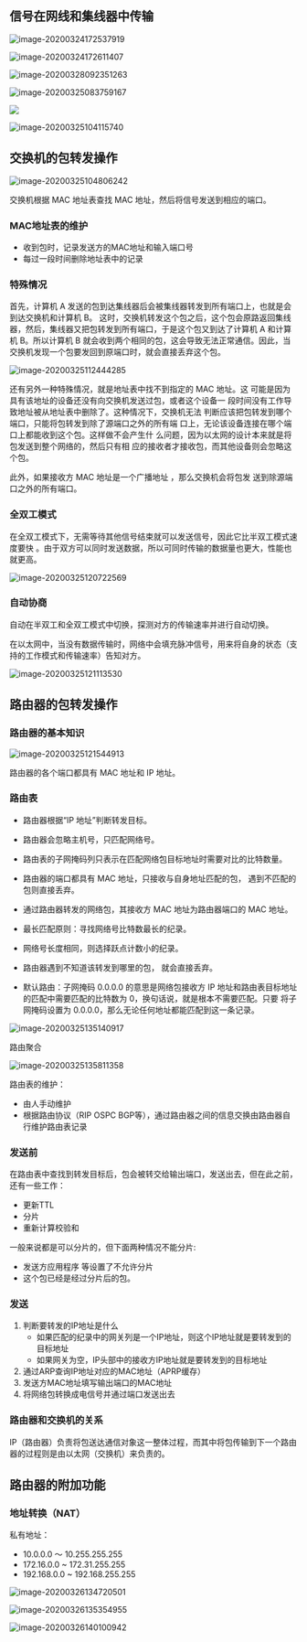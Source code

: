 ## 信号在网线和集线器中传输

![image-20200324172537919](/Users/aimergenge/PersonalProjects/Notebook/网络是怎样连接的/从网线到网络设备/从网线到网络设备.assets/image-20200324172537919.png)

![image-20200324172611407](/Users/aimergenge/PersonalProjects/Notebook/网络是怎样连接的/从网线到网络设备/从网线到网络设备.assets/image-20200324172611407.png)

![image-20200328092351263](/Users/aimergenge/PersonalProjects/Notebook/网络是怎样连接的/从网线到网络设备/从网线到网络设备.assets/image-20200328092351263.png)

![image-20200325083759167](/Users/aimergenge/PersonalProjects/Notebook/网络是怎样连接的/从网线到网络设备/从网线到网络设备.assets/image-20200325083759167.png)

![](/Users/aimergenge/PersonalProjects/Notebook/网络是怎样连接的/从网线到网络设备/从网线到网络设备.assets/image-20200325103601986.png)

![image-20200325104115740](/Users/aimergenge/PersonalProjects/Notebook/网络是怎样连接的/从网线到网络设备/从网线到网络设备.assets/image-20200325104115740.png)



## 交换机的包转发操作

![image-20200325104806242](/Users/aimergenge/PersonalProjects/Notebook/网络是怎样连接的/从网线到网络设备/从网线到网络设备.assets/image-20200325104806242.png)

交换机根据 MAC 地址表查找 MAC 地址，然后将信号发送到相应的端口。

### MAC地址表的维护

- 收到包时，记录发送方的MAC地址和输入端口号
- 每过一段时间删除地址表中的记录

### 特殊情况

首先，计算机 A 发送的包到达集线器后会被集线器转发到所有端口上，也就是会到达交换机和计算机 B。 这时，交换机转发这个包之后，这个包会原路返回集线器，然后，集线器又把包转发到所有端口，于是这个包又到达了计算机 A 和计算机 B。所以计算机 B 就会收到两个相同的包，这会导致无法正常通信。因此，当交换机发现一个包要发回到原端口时，就会直接丢弃这个包。

![image-20200325112444285](/Users/aimergenge/PersonalProjects/Notebook/网络是怎样连接的/从网线到网络设备/从网线到网络设备.assets/image-20200325112444285.png)

还有另外一种特殊情况，就是地址表中找不到指定的 MAC 地址。这 可能是因为具有该地址的设备还没有向交换机发送过包，或者这个设备一 段时间没有工作导致地址被从地址表中删除了。这种情况下，交换机无法 判断应该把包转发到哪个端口，只能将包转发到除了源端口之外的所有端 口上，无论该设备连接在哪个端口上都能收到这个包。这样做不会产生什 么问题，因为以太网的设计本来就是将包发送到整个网络的，然后只有相 应的接收者才接收包，而其他设备则会忽略这个包。



此外，如果接收方 MAC 地址是一个广播地址 ，那么交换机会将包发 送到除源端口之外的所有端口。



### 全双工模式

在全双工模式下，无需等待其他信号结束就可以发送信号，因此它比半双工模式速度要快 。由于双方可以同时发送数据，所以可同时传输的数据量也更大，性能也就更高。

![image-20200325120722569](/Users/aimergenge/PersonalProjects/Notebook/网络是怎样连接的/从网线到网络设备/从网线到网络设备.assets/image-20200325120722569.png)

### 自动协商

自动在半双工和全双工模式中切换，探测对方的传输速率并进行自动切换。

在以太网中，当没有数据传输时，网络中会填充脉冲信号，用来将自身的状态（支持的工作模式和传输速率）告知对方。

![image-20200325121113530](/Users/aimergenge/PersonalProjects/Notebook/网络是怎样连接的/从网线到网络设备/从网线到网络设备.assets/image-20200325121113530.png)



## 路由器的包转发操作

### 路由器的基本知识

![image-20200325121544913](/Users/aimergenge/PersonalProjects/Notebook/网络是怎样连接的/从网线到网络设备/从网线到网络设备.assets/image-20200325121544913.png)

路由器的各个端口都具有 MAC 地址和 IP 地址。

### 路由表

- 路由器根据“IP 地址”判断转发目标。

- 路由器会忽略主机号，只匹配网络号。

- 路由表的子网掩码列只表示在匹配网络包目标地址时需要对比的比特数量。

- 路由器的端口都具有 MAC 地址，只接收与自身地址匹配的包， 遇到不匹配的包则直接丢弃。

- 通过路由器转发的网络包，其接收方 MAC 地址为路由器端口的 MAC 地址。

- 最长匹配原则：寻找网络号比特数最长的纪录。

- 网络号长度相同，则选择跃点计数小的纪录。

- 路由器遇到不知道该转发到哪里的包， 就会直接丢弃。

- 默认路由：子网掩码 0.0.0.0 的意思是网络包接收方 IP 地址和路由表目标地址的匹配中需要匹配的比特数为 0，换句话说，就是根本不需要匹配。只要 将子网掩码设置为 0.0.0.0，那么无论任何地址都能匹配到这一条记录。

  

![image-20200325135140917](/Users/aimergenge/PersonalProjects/Notebook/网络是怎样连接的/从网线到网络设备/从网线到网络设备.assets/image-20200325135140917.png)

路由聚合

![image-20200325135811358](/Users/aimergenge/PersonalProjects/Notebook/网络是怎样连接的/从网线到网络设备/从网线到网络设备.assets/image-20200325135811358.png)

路由表的维护：

- 由人手动维护
- 根据路由协议（RIP OSPC BGP等），通过路由器之间的信息交换由路由器自行维护路由表记录

### 发送前

在路由表中查找到转发目标后，包会被转交给输出端口，发送出去，但在此之前，还有一些工作：

- 更新TTL
- 分片
- 重新计算校验和



一般来说都是可以分片的，但下面两种情况不能分片:

- 发送方应用程序 等设置了不允许分片
- 这个包已经是经过分片后的包。



### 发送

1. 判断要转发的IP地址是什么
   - 如果匹配的纪录中的网关列是一个IP地址，则这个IP地址就是要转发到的目标地址
   - 如果网关为空，IP头部中的接收方IP地址就是要转发到的目标地址
2. 通过ARP查询IP地址对应的MAC地址（APRP缓存）
3. 发送方MAC地址填写输出端口的MAC地址
4. 将网络包转换成电信号并通过端口发送出去



### 路由器和交换机的关系

IP（路由器）负责将包送达通信对象这一整体过程，而其中将包传输到下一个路由器的过程则是由以太网（交换机）来负责的。



## 路由器的附加功能

### 地址转换（NAT）

私有地址：

- 10.0.0.0 ～ 10.255.255.255
- 172.16.0.0 ~ 172.31.255.255
- 192.168.0.0 ~ 192.168.255.255

![image-20200326134720501](/Users/aimergenge/PersonalProjects/Notebook/网络是怎样连接的/从网线到网络设备/从网线到网络设备.assets/image-20200326134720501.png)



![image-20200326135354955](/Users/aimergenge/PersonalProjects/Notebook/网络是怎样连接的/从网线到网络设备/从网线到网络设备.assets/image-20200326135354955.png)

![image-20200326140100942](/Users/aimergenge/PersonalProjects/Notebook/网络是怎样连接的/从网线到网络设备/从网线到网络设备.assets/image-20200326140100942.png)
